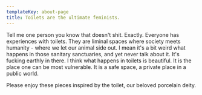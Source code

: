 ```yaml
---
templateKey: about-page
title: Toilets are the ultimate feminists.
---
```

<p>Tell me one person you know
that doesn't shit. Exactly. Everyone has experiences with toilets. 
They are liminal spaces where society meets humanity - where
we let our animal side out. I mean it's a bit weird what happens 
in those sanitary sanctuaries, and yet never talk about it. It's
fucking earthly in there. I think what happens in toilets is beautiful. 
It is the place one can be most vulnerable. It is a safe space, 
a private place in a public world. </p>
<p>Please enjoy these pieces inspired by the toilet, our beloved porcelain deity.</p>

